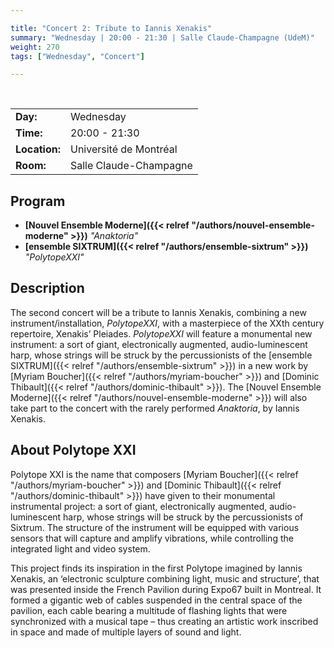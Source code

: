 ```yaml
---

title: "Concert 2: Tribute to Iannis Xenakis"
summary: "Wednesday | 20:00 - 21:30 | Salle Claude-Champagne (UdeM)"
weight: 270
tags: ["Wednesday", "Concert"]

---
```


<br>

| | |
| - | - |
| **Day:** | Wednesday |
| **Time:** | 20:00 - 21:30 |
| **Location:** | Université de Montréal |
| **Room:** | Salle Claude-Champagne |

## Program

- **[Nouvel Ensemble Moderne]({{< relref "/authors/nouvel-ensemble-moderne" >}})** *"Anaktoria"*
- **[ensemble SIXTRUM]({{< relref "/authors/ensemble-sixtrum" >}})** *"PolytopeXXI"*

## Description

The second concert will be a tribute to Iannis Xenakis, combining a new instrument/installation, *PolytopeXXI*, with a masterpiece of the XXth century repertoire, Xenakis’ Pleiades. *PolytopeXXI* will feature a monumental new instrument: a sort of giant, electronically augmented, audio-luminescent harp, whose strings will be struck by the percussionists of the [ensemble SIXTRUM]({{< relref "/authors/ensemble-sixtrum" >}}) in a new work by [Myriam Boucher]({{< relref "/authors/myriam-boucher" >}}) and [Dominic Thibault]({{< relref "/authors/dominic-thibault" >}}). The [Nouvel Ensemble Moderne]({{< relref "/authors/nouvel-ensemble-moderne" >}}) will also take part to the concert with the rarely performed *Anaktoria*, by Iannis Xenakis. 

## About **Polytope XXI**

Polytope XXI is the name that composers [Myriam Boucher]({{< relref "/authors/myriam-boucher" >}}) and [Dominic Thibault]({{< relref "/authors/dominic-thibault" >}}) have given to their monumental instrumental project: a sort of giant, electronically augmented, audio-luminescent harp, whose strings will be struck by the percussionists of Sixtrum. The structure of the instrument will be equipped with various sensors that will capture and amplify vibrations, while controlling the integrated light and video system.

This project finds its inspiration in the first Polytope imagined by Iannis Xenakis, an ‘electronic sculpture combining light, music and structure’, that was presented inside the French Pavilion during Expo67 built in Montreal. It formed a gigantic web of cables suspended in the central space of the pavilion, each cable bearing a multitude of flashing lights that were synchronized with a musical tape – thus creating an artistic work inscribed in space and made of multiple layers of sound and light. 
